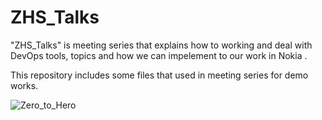 # ZHS_Talks
"ZHS_Talks" is meeting series that explains how to working and deal with DevOps tools, topics and how we can impelement to our work in Nokia .

This repository includes some files that used in meeting series for demo works.

![Zero_to_Hero](http://www.thestartuphero.com/zerohero.png)

